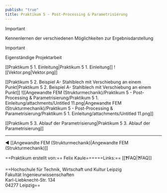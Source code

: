```yaml
---
publish: "true"
title: Praktikum 5 - Post-Processing & Parametrisierung
---
```



> [!important]  
> Kennenlernen der verschiedenen Möglichkeiten zur Ergebnisdarstellung  
  
> [!important]  
> Eigenständige Projektarbeit  
  
  
  
[[Praktikum 5 1. Einleitung|Praktikum 5 1. Einleitung]]
![[Vektor.png|Vektor.png]]
  
[[Praktikum 5 2. Beispiel A- Stahlblech mit Verschiebung an einem Punkt|Praktikum 5 2. Beispiel A- Stahlblech mit Verschiebung an einem Punkt]]
![[Angewandte FEM (Strukturmechanik)/Praktikum 5 - Post-Processing & Parametrisierung/Praktikum 5  1. Einleitung/attachments/Untitled 11.png|Angewandte FEM (Strukturmechanik)/Praktikum 5 - Post-Processing & Parametrisierung/Praktikum 5  1. Einleitung/attachments/Untitled 11.png]]
  
[[Praktikum 5 3. Ablauf der Parametrisierung|Praktikum 5 3. Ablauf der Parametrisierung]]
  
---
  
◀️ [[Angewandte FEM (Strukturmechanik)|Angewandte FEM (Strukturmechanik)]]
  
==Praktikum erstellt von:== Felix Kaule======Links:== [[❓FAQ|❓FAQ]]
  
==Hochschule für Technik, Wirtschaft und Kultur Leipzig  
Fakultät Ingenieurwissenschaften  
Karl-Liebknecht-Str. 134  
04277 Leipzig==